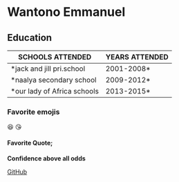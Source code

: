 # Wantono Emmanuel
## Education

SCHOOLS ATTENDED | YEARS ATTENDED
------------ | -------------
*jack and jill pri.school | 2001-2008*
*naalya secondary school| 2009-2012*
*our lady of Africa schools| 2013-2015*


### Favorite emojis
:satisfied:	
:kissing_heart:	

#### Favorite Quote;
**Confidence above all odds**




[GitHub](http://github.com/wantos)

